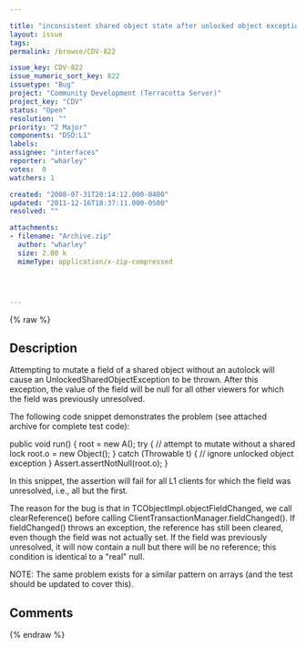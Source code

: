 ```yaml
---

title: "inconsistent shared object state after unlocked object exception"
layout: issue
tags: 
permalink: /browse/CDV-822

issue_key: CDV-822
issue_numeric_sort_key: 822
issuetype: "Bug"
project: "Community Development (Terracotta Server)"
project_key: "CDV"
status: "Open"
resolution: ""
priority: "2 Major"
components: "DSO:L1"
labels: 
assignee: "interfaces"
reporter: "wharley"
votes:  0
watchers: 1

created: "2008-07-31T20:14:12.000-0400"
updated: "2011-12-16T18:37:11.000-0500"
resolved: ""

attachments:
- filename: "Archive.zip"
  author: "wharley"
  size: 2.00 k
  mimeType: application/x-zip-compressed




---
```


{% raw %}

## Description

<div markdown="1" class="description">

Attempting to mutate a field of a shared object without an autolock will cause an UnlockedSharedObjectException to be thrown.  After this exception, the value of the field will be null for all other viewers for which the field was previously unresolved.

The following code snippet demonstrates the problem (see attached archive for complete test code):

  public void run() \{
    root = new A();
    try {
      // attempt to mutate without a shared lock
      root.o = new Object();
    } catch (Throwable t) {
      // ignore unlocked object exception
    }
    Assert.assertNotNull(root.o);
  \}

In this snippet, the assertion will fail for all L1 clients for which the field was unresolved, i.e., all but the first.

The reason for the bug is that in TCObjectImpl.objectFieldChanged, we call clearReference() before calling ClientTransactionManager.fieldChanged().  If fieldChanged() throws an exception, the reference has still been cleared, even though the field was not actually set.  If the field was previously unresolved, it will now contain a null but there will be no reference; this condition is identical to a "real" null.

NOTE: The same problem exists for a similar pattern on arrays (and the test should be updated to cover this). 

</div>

## Comments



{% endraw %}
